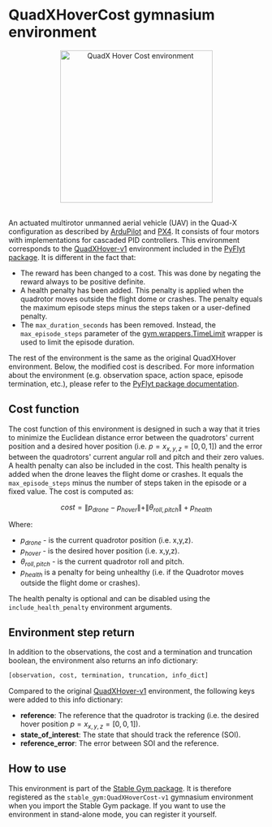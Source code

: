 # QuadXHoverCost gymnasium environment

<div align="center">
    <img src="https://github.com/rickstaa/stable-gym/assets/17570430/b2568886-a083-4ac9-bf91-0985b0720ae0" alt="QuadX Hover Cost environment" width="300px">
</div>
</br>

An actuated multirotor unmanned aerial vehicle (UAV) in the Quad-X configuration as described by [ArduPilot](https://ardupilot.org/copter/docs/connect-escs-and-motors.html) and [PX4](https://docs.px4.io/main/en/airframes/airframe_reference.html#quadrotor-x). It consists of four motors with implementations for cascaded PID controllers. This environment corresponds to the [QuadXHover-v1](https://jjshoots.github.io/PyFlyt/documentation/gym_envs/quadx_envs/quadx_hover_env.html) environment included in the [PyFlyt package](https://jjshoots.github.io/PyFlyt/index.html). It is different in the fact that:

* The reward has been changed to a cost. This was done by negating the reward always to be positive definite.
* A health penalty has been added. This penalty is applied when the quadrotor moves outside the flight dome or crashes. The penalty equals the maximum episode steps minus the steps taken or a user-defined penalty.
* The `max_duration_seconds` has been removed. Instead, the `max_episode_steps` parameter of the [gym.wrappers.TimeLimit](https://gymnasium.farama.org/api/wrappers/misc_wrappers/#gymnasium.wrappers.TimeLimit) wrapper is used to limit the episode duration.

The rest of the environment is the same as the original QuadXHover environment. Below, the modified cost is described. For more information about the environment (e.g. observation space, action space, episode termination, etc.), please refer to the [PyFlyt package documentation](https://jjshoots.github.io/PyFlyt/index.html).

## Cost function

The cost function of this environment is designed in such a way that it tries to minimize the Euclidean distance error between the quadrotors' current position and a desired hover position (i.e. $p=x_{x,y,z}=[0,0,1]$) and the error between the quadrotors' current angular roll and pitch and their zero values. A health penalty can also be included in the cost. This health penalty is added when the drone leaves the flight dome or crashes. It equals the `max_episode_steps` minus the number of steps taken in the episode or a fixed value. The cost is computed as:

$$
cost = \| p_{drone} - p_{hover} \| + \| \theta_{roll,pitch} \| + p_{health}
$$

Where:

* $p_{drone}$ - is the current quadrotor position (i.e. x,y,z).
* $p_{hover}$ - is the desired hover position (i.e. x,y,z).
* $\theta_{roll,pitch}$ - is the current quadrotor roll and pitch.
* $p_{health}$ is a penalty for being unhealthy (i.e. if the Quadrotor moves outside the flight dome or crashes).

The health penalty is optional and can be disabled using the `include_health_penalty` environment arguments.

## Environment step return

In addition to the observations, the cost and a termination and truncation boolean, the environment also returns an info dictionary:

```python
[observation, cost, termination, truncation, info_dict]
```

Compared to the original [QuadXHover-v1](https://jjshoots.github.io/PyFlyt/documentation/gym_envs/quadx_envs/quadx_hover_env.html) environment, the following keys were added to this info dictionary:

* **reference**: The reference that the quadrotor is tracking (i.e. the desired hover position $p=x_{x,y,z}=[0,0,1]$).
* **state\_of\_interest**: The state that should track the reference (SOI).
* **reference\_error**: The error between SOI and the reference.

## How to use

This environment is part of the [Stable Gym package](https://github.com/rickstaa/stable-gym). It is therefore registered as the `stable_gym:QuadXHoverCost-v1` gymnasium environment when you import the Stable Gym package. If you want to use the environment in stand-alone mode, you can register it yourself.
